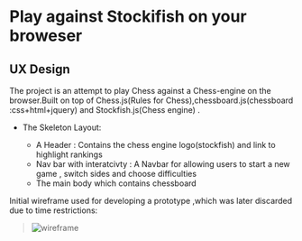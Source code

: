 # Play against Stockifish on your broweser 


## UX Design 

The project is an attempt to play Chess against a Chess-engine on the browser.Built on top of Chess.js(Rules for Chess),chessboard.js(chessboard :css+html+jquery) 
and Stockfish.js(Chess engine) .



+ The Skeleton Layout:


    - A Header : Contains the chess engine logo(stockfish) and link to highlight rankings 
    - Nav bar with interatcivty : A  Navbar for allowing users to start a new game , switch sides and choose difficulties
    - The main body which contains chessboard 

Initial wireframe used for developing a prototype ,which was later discarded due to time restrictions:

> ![wireframe](https://github.com/rbnphlp/Chessapp/tree/master/img/stockfish/Initialwireframe_chess.png)	







